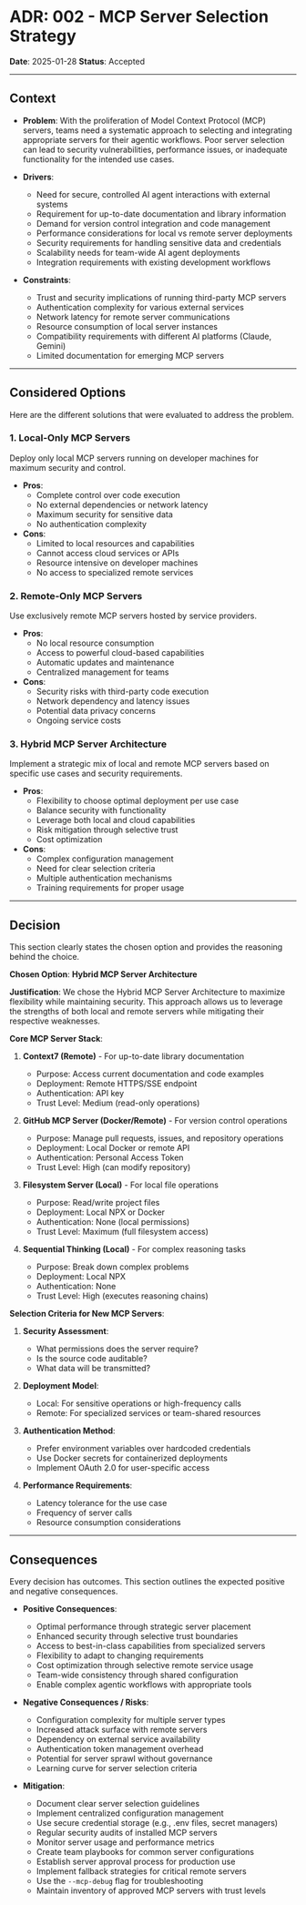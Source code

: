 # ADR: 002 - MCP Server Selection Strategy

**Date**: 2025-01-28
**Status**: Accepted

---

## Context

* **Problem**: With the proliferation of Model Context Protocol (MCP) servers, teams need a systematic approach to selecting and integrating appropriate servers for their agentic workflows. Poor server selection can lead to security vulnerabilities, performance issues, or inadequate functionality for the intended use cases.

* **Drivers**:
    * Need for secure, controlled AI agent interactions with external systems
    * Requirement for up-to-date documentation and library information
    * Demand for version control integration and code management
    * Performance considerations for local vs remote server deployments
    * Security requirements for handling sensitive data and credentials
    * Scalability needs for team-wide AI agent deployments
    * Integration requirements with existing development workflows

* **Constraints**:
    * Trust and security implications of running third-party MCP servers
    * Authentication complexity for various external services
    * Network latency for remote server communications
    * Resource consumption of local server instances
    * Compatibility requirements with different AI platforms (Claude, Gemini)
    * Limited documentation for emerging MCP servers

---

## Considered Options

Here are the different solutions that were evaluated to address the problem.

### 1. Local-Only MCP Servers

Deploy only local MCP servers running on developer machines for maximum security and control.

* **Pros**:
    * Complete control over code execution
    * No external dependencies or network latency
    * Maximum security for sensitive data
    * No authentication complexity
* **Cons**:
    * Limited to local resources and capabilities
    * Cannot access cloud services or APIs
    * Resource intensive on developer machines
    * No access to specialized remote services

### 2. Remote-Only MCP Servers

Use exclusively remote MCP servers hosted by service providers.

* **Pros**:
    * No local resource consumption
    * Access to powerful cloud-based capabilities
    * Automatic updates and maintenance
    * Centralized management for teams
* **Cons**:
    * Security risks with third-party code execution
    * Network dependency and latency issues
    * Potential data privacy concerns
    * Ongoing service costs

### 3. Hybrid MCP Server Architecture

Implement a strategic mix of local and remote MCP servers based on specific use cases and security requirements.

* **Pros**:
    * Flexibility to choose optimal deployment per use case
    * Balance security with functionality
    * Leverage both local and cloud capabilities
    * Risk mitigation through selective trust
    * Cost optimization
* **Cons**:
    * Complex configuration management
    * Need for clear selection criteria
    * Multiple authentication mechanisms
    * Training requirements for proper usage

---

## Decision

This section clearly states the chosen option and provides the reasoning behind the choice.

**Chosen Option**: **Hybrid MCP Server Architecture**

**Justification**:
We chose the Hybrid MCP Server Architecture to maximize flexibility while maintaining security. This approach allows us to leverage the strengths of both local and remote servers while mitigating their respective weaknesses.

**Core MCP Server Stack**:

1. **Context7 (Remote)** - For up-to-date library documentation
   - Purpose: Access current documentation and code examples
   - Deployment: Remote HTTPS/SSE endpoint
   - Authentication: API key
   - Trust Level: Medium (read-only operations)

2. **GitHub MCP Server (Docker/Remote)** - For version control operations
   - Purpose: Manage pull requests, issues, and repository operations
   - Deployment: Local Docker or remote API
   - Authentication: Personal Access Token
   - Trust Level: High (can modify repository)

3. **Filesystem Server (Local)** - For local file operations
   - Purpose: Read/write project files
   - Deployment: Local NPX or Docker
   - Authentication: None (local permissions)
   - Trust Level: Maximum (full filesystem access)

4. **Sequential Thinking (Local)** - For complex reasoning tasks
   - Purpose: Break down complex problems
   - Deployment: Local NPX
   - Authentication: None
   - Trust Level: High (executes reasoning chains)

**Selection Criteria for New MCP Servers**:

1. **Security Assessment**:
   - What permissions does the server require?
   - Is the source code auditable?
   - What data will be transmitted?

2. **Deployment Model**:
   - Local: For sensitive operations or high-frequency calls
   - Remote: For specialized services or team-shared resources

3. **Authentication Method**:
   - Prefer environment variables over hardcoded credentials
   - Use Docker secrets for containerized deployments
   - Implement OAuth 2.0 for user-specific access

4. **Performance Requirements**:
   - Latency tolerance for the use case
   - Frequency of server calls
   - Resource consumption considerations

---

## Consequences

Every decision has outcomes. This section outlines the expected positive and negative consequences.

* **Positive Consequences**:
    * Optimal performance through strategic server placement
    * Enhanced security through selective trust boundaries
    * Access to best-in-class capabilities from specialized servers
    * Flexibility to adapt to changing requirements
    * Cost optimization through selective remote service usage
    * Team-wide consistency through shared configuration
    * Enable complex agentic workflows with appropriate tools

* **Negative Consequences / Risks**:
    * Configuration complexity for multiple server types
    * Increased attack surface with remote servers
    * Dependency on external service availability
    * Authentication token management overhead
    * Potential for server sprawl without governance
    * Learning curve for server selection criteria

* **Mitigation**:
    * Document clear server selection guidelines
    * Implement centralized configuration management
    * Use secure credential storage (e.g., .env files, secret managers)
    * Regular security audits of installed MCP servers
    * Monitor server usage and performance metrics
    * Create team playbooks for common server configurations
    * Establish server approval process for production use
    * Implement fallback strategies for critical remote servers
    * Use the `--mcp-debug` flag for troubleshooting
    * Maintain inventory of approved MCP servers with trust levels

